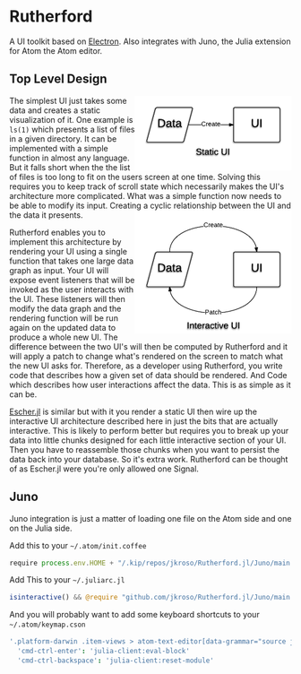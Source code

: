 # Rutherford

A UI toolkit based on [Electron](//github.com/atom/electron). Also integrates with Juno, the Julia extension for Atom the Atom editor.

## Top Level Design

<img src="Static UI.png" align="right" width="280" title="Static UI"/>

The simplest UI just takes some data and creates a static visualization of it. One example is `ls(1)` which presents a list of files in a given directory. It can be implemented with a simple function in almost any language. But it falls short when the the list of files is too long to fit on the users screen at one time. Solving this requires you to keep track of scroll state which necessarily makes the UI's architecture more complicated. What was a simple function now needs to be able to modify its input. Creating a cyclic relationship between the UI and the data it presents.
<img src="Interactive UI.png" align="right" width="280" title="Interactive UI"/>

Rutherford enables you to implement this architecture by rendering your UI using a single function that takes one large data graph as input. Your UI will expose event listeners that will be invoked as the user interacts with the UI. These listeners will then modify the data graph and the rendering function will be run again on the updated data to produce a whole new UI. The difference between the two UI's will then be computed by Rutherford and it will apply a patch to change what's rendered on the screen to match what the new UI asks for. Therefore, as a developer using Rutherford, you write code that describes how a given set of data should be rendered. And Code which describes how user interactions affect the data. This is as simple as it can be.

[Escher.jl](http://escher-jl.org) is similar but with it you render a static UI then wire up the interactive UI architecture described here in just the bits that are actually interactive. This is likely to perform better but requires you to break up your data into little chunks designed for each little interactive section of your UI. Then you have to reassemble those chunks when you want to persist the data back into your database. So it's extra work. Rutherford can be thought of as Escher.jl were you're only allowed one Signal.

## Juno

Juno integration is just a matter of loading one file on the Atom side and one on the Julia side.

Add this to your `~/.atom/init.coffee`

```js
require process.env.HOME + "/.kip/repos/jkroso/Rutherford.jl/Juno/main.coffee"
```

Add This to your `~/.juliarc.jl`

```julia
isinteractive() && @require "github.com/jkroso/Rutherford.jl/Juno/main.jl"
```

And you will probably want to add some keyboard shortcuts to your `~/.atom/keymap.cson`

```coffee
'.platform-darwin .item-views > atom-text-editor[data-grammar="source julia"]:not([mini])':
  'cmd-ctrl-enter': 'julia-client:eval-block'
  'cmd-ctrl-backspace': 'julia-client:reset-module'
```
